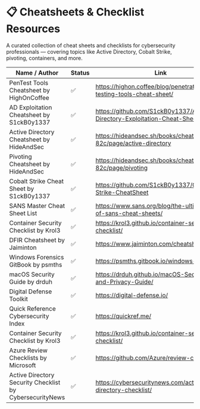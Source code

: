# 📋 Cheatsheets & Checklist Resources

A curated collection of cheat sheets and checklists for cybersecurity professionals — covering topics like Active Directory, Cobalt Strike, pivoting, containers, and more.

| Name / Author                                      | Status | Link                                                                 |
|---------------------------------------------------|--------|----------------------------------------------------------------------|
| PenTest Tools Cheatsheet by HighOnCoffee          | ✅     | https://highon.coffee/blog/penetration-testing-tools-cheat-sheet/   |
| AD Exploitation Cheatsheet by S1ckB0y1337         | ✅     | https://github.com/S1ckB0y1337/Active-Directory-Exploitation-Cheat-Sheet |
| Active Directory Cheatsheet by HideAndSec         | ✅     | https://hideandsec.sh/books/cheatsheets-82c/page/active-directory   |
| Pivoting Cheatsheet by HideAndSec                 | ✅     | https://hideandsec.sh/books/cheatsheets-82c/page/pivoting           |
| Cobalt Strike Cheat Sheet by S1ckB0y1337          | ✅     | https://github.com/S1ckB0y1337/Cobalt-Strike-CheatSheet             |
| SANS Master Cheat Sheet List                      | ✅     | https://www.sans.org/blog/the-ultimate-list-of-sans-cheat-sheets/   |
| Container Security Checklist by Krol3             | ✅     | https://krol3.github.io/container-security-checklist/               |
| DFIR Cheatsheet by Jaiminton                | ✅     | https://www.jaiminton.com/cheatsheet/DFIR/#                         |
| Windows Forensics GitBook by psmths               | ✅     | https://psmths.gitbook.io/windows-forensics                          |
| macOS Security Guide by drduh                     | ✅     | https://drduh.github.io/macOS-Security-and-Privacy-Guide/            |
| Digital Defense Toolkit                           | ✅     | https://digital-defense.io/                                         |
| Quick Reference Cybersecurity Index               | ✅     | https://quickref.me/                                                |
| Container Security Checklist by Krol3         | ✅     | https://krol3.github.io/container-security-checklist/               |
| Azure Review Checklists by Microsoft | ✅ | https://github.com/Azure/review-checklists |
| Active Directory Security Checklist by CybersecurityNews | ✅ | https://cybersecuritynews.com/active-directory-checklist/ |
